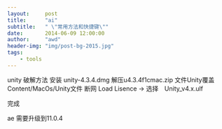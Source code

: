 ```yaml
---
layout:     post
title:      "ai"
subtitle:   " \"常用方法和快捷键\""
date:       2014-06-09 12:00:00
author:     "awd"
header-img: "img/post-bg-2015.jpg"
tags:
    - tools
---
```

unity 破解方法
安装 unity-4.3.4.dmg
解压u4.3.4f1cmac.zip
文件Unity覆盖Content/MacOs/Unity文件
断网
Load Lisence -> 选择　Unity_v4.x.ulf

完成


ae 需要升级到11.0.4

